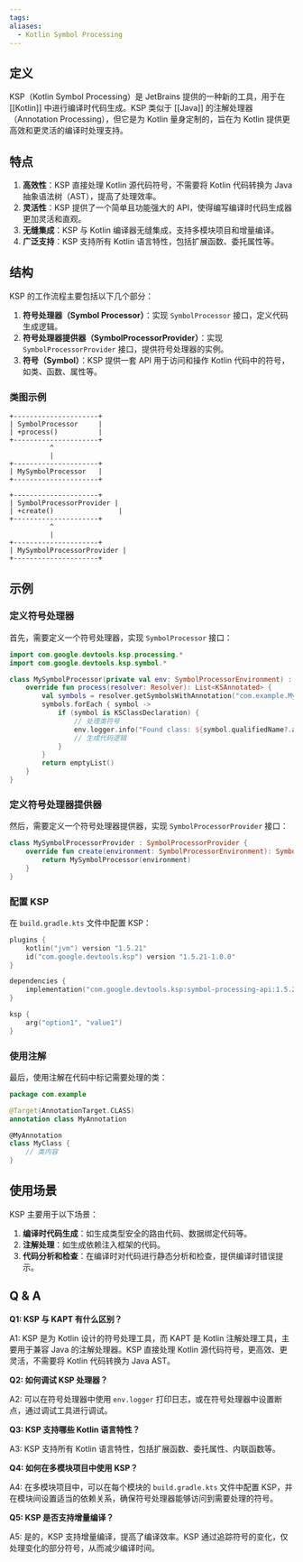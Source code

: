 ```yaml
---
tags: 
aliases:
  - Kotlin Symbol Processing
---
```


## 定义

KSP（Kotlin Symbol Processing）是 JetBrains 提供的一种新的工具，用于在 [[Kotlin]] 中进行编译时代码生成。KSP 类似于 [[Java]] 的注解处理器（Annotation Processing），但它是为 Kotlin 量身定制的，旨在为 Kotlin 提供更高效和更灵活的编译时处理支持。

## 特点

1. **高效性**：KSP 直接处理 Kotlin 源代码符号，不需要将 Kotlin 代码转换为 Java 抽象语法树（AST），提高了处理效率。
2. **灵活性**：KSP 提供了一个简单且功能强大的 API，使得编写编译时代码生成器更加灵活和直观。
3. **无缝集成**：KSP 与 Kotlin 编译器无缝集成，支持多模块项目和增量编译。
4. **广泛支持**：KSP 支持所有 Kotlin 语言特性，包括扩展函数、委托属性等。

## 结构

KSP 的工作流程主要包括以下几个部分：

1. **符号处理器（Symbol Processor）**：实现 `SymbolProcessor` 接口，定义代码生成逻辑。
2. **符号处理器提供器（SymbolProcessorProvider）**：实现 `SymbolProcessorProvider` 接口，提供符号处理器的实例。
3. **符号（Symbol）**：KSP 提供一套 API 用于访问和操作 Kotlin 代码中的符号，如类、函数、属性等。

### 类图示例

```plaintext
+---------------------+
| SymbolProcessor     |
| +process()          |
+---------------------+
          ^
          |
+---------------------+
| MySymbolProcessor   |
+---------------------+

+---------------------+
| SymbolProcessorProvider |
| +create()                |
+---------------------+
          ^
          |
+---------------------+
| MySymbolProcessorProvider |
+---------------------+
```

## 示例

### 定义符号处理器

首先，需要定义一个符号处理器，实现 `SymbolProcessor` 接口：

```kotlin
import com.google.devtools.ksp.processing.*
import com.google.devtools.ksp.symbol.*

class MySymbolProcessor(private val env: SymbolProcessorEnvironment) : SymbolProcessor {
    override fun process(resolver: Resolver): List<KSAnnotated> {
        val symbols = resolver.getSymbolsWithAnnotation("com.example.MyAnnotation")
        symbols.forEach { symbol ->
            if (symbol is KSClassDeclaration) {
                // 处理类符号
                env.logger.info("Found class: ${symbol.qualifiedName?.asString()}")
                // 生成代码逻辑
            }
        }
        return emptyList()
    }
}
```

### 定义符号处理器提供器

然后，需要定义一个符号处理器提供器，实现 `SymbolProcessorProvider` 接口：

```kotlin
class MySymbolProcessorProvider : SymbolProcessorProvider {
    override fun create(environment: SymbolProcessorEnvironment): SymbolProcessor {
        return MySymbolProcessor(environment)
    }
}
```

### 配置 KSP

在 `build.gradle.kts` 文件中配置 KSP：

```kotlin
plugins {
    kotlin("jvm") version "1.5.21"
    id("com.google.devtools.ksp") version "1.5.21-1.0.0"
}

dependencies {
    implementation("com.google.devtools.ksp:symbol-processing-api:1.5.21-1.0.0")
}

ksp {
    arg("option1", "value1")
}
```

### 使用注解

最后，使用注解在代码中标记需要处理的类：

```kotlin
package com.example

@Target(AnnotationTarget.CLASS)
annotation class MyAnnotation

@MyAnnotation
class MyClass {
    // 类内容
}
```

## 使用场景

KSP 主要用于以下场景：

1. **编译时代码生成**：如生成类型安全的路由代码、数据绑定代码等。
2. **注解处理**：如生成依赖注入框架的代码。
3. **代码分析和检查**：在编译时对代码进行静态分析和检查，提供编译时错误提示。

## Q & A

**Q1: KSP 与 KAPT 有什么区别？**

A1: KSP 是为 Kotlin 设计的符号处理工具，而 KAPT 是 Kotlin 注解处理工具，主要用于兼容 Java 的注解处理器。KSP 直接处理 Kotlin 源代码符号，更高效、更灵活，不需要将 Kotlin 代码转换为 Java AST。

**Q2: 如何调试 KSP 处理器？**

A2: 可以在符号处理器中使用 `env.logger` 打印日志，或在符号处理器中设置断点，通过调试工具进行调试。

**Q3: KSP 支持哪些 Kotlin 语言特性？**

A3: KSP 支持所有 Kotlin 语言特性，包括扩展函数、委托属性、内联函数等。

**Q4: 如何在多模块项目中使用 KSP？**

A4: 在多模块项目中，可以在每个模块的 `build.gradle.kts` 文件中配置 KSP，并在模块间设置适当的依赖关系，确保符号处理器能够访问到需要处理的符号。

**Q5: KSP 是否支持增量编译？**

A5: 是的，KSP 支持增量编译，提高了编译效率。KSP 通过追踪符号的变化，仅处理变化的部分符号，从而减少编译时间。